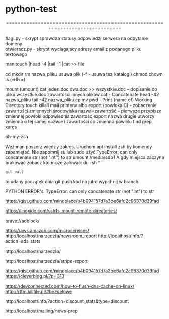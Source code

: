 # python-test<br />
<p style="width:100%; text-align:center">===============================================================================</p>
flagi.py - skrypt sprawdza statusy odpowiedzi serwera na odpytanie domeny<br />
otwieracz.py - skrypt wyciagajacy adresy email z podanego pliku textowego<br />



man touch |head -4 |tail -1 |cat >> file

cd
mkdir
rm nazwa_pliku usuwa plik (-f - usuwa tez katalogi)
chmod
chown
ls (=>ll<=)

mount (umount)
cat jeden.doc dwa.doc >> wszystkie.doc – dopisanie do pliku wszystkie.doc zawartości innych plików
cat - Concatenate
head -42 nazwa_pliku
tail -42 nazwa_pliku
cp
mv
pwd - Print (name of) Working Directory
touch
killall
mail
printenv albo export (powłoka C) - zobaczenie zawartości zmiennych środowiska
        nazwa=zawartość – pierwsze przypisze zmiennej powłoki odpowiednia zawartość
        export nazwa drugie utworzy zmienna o tej samej nazwie i zawartości co zmienna powłoki
find
grep
xargs



oh-my-zsh

Weź man poszerz wiedzy zakres.
Uruchom apt install zsh by komendy zapamiętać. 
Nie zapomnij su lub sudo użyć.TypeError: can only concatenate str (not "int") to str umount /media/sdb1
A gdy miejsca zaczyna brakować zobacz kto może żałować:
    du -sh *

    git pull
to udany początek dnia
    git push
kod na jutro wypchnij w branch


PYTHON ERROR\'s:
TypeError: can only concatenate str (not "int") to str




https://gist.github.com/mindplace/b4b094157d7a3be6afd2c96370d39fad

https://linoxide.com/sshfs-mount-remote-directories/

brave://adblock/

https://aws.amazon.com/microservices/
http://localhost/narzedzia/newsroom_report
http://localhost/info/?action=ads_stats

http://localhost/narzedzia/

http://localhost/narzedzia/stripe-export

https://gist.github.com/mindplace/b4b094157d7a3be6afd2c96370d39fad
https://cleverblog.pl/?p=313

https://devconnected.com/how-to-flush-dns-cache-on-linux/
http://rtfm.killfile.pl/#bezcelowe

http://localhost/info/?action=discount_stats&type=discount

http://localhost/mailing/news-prep

